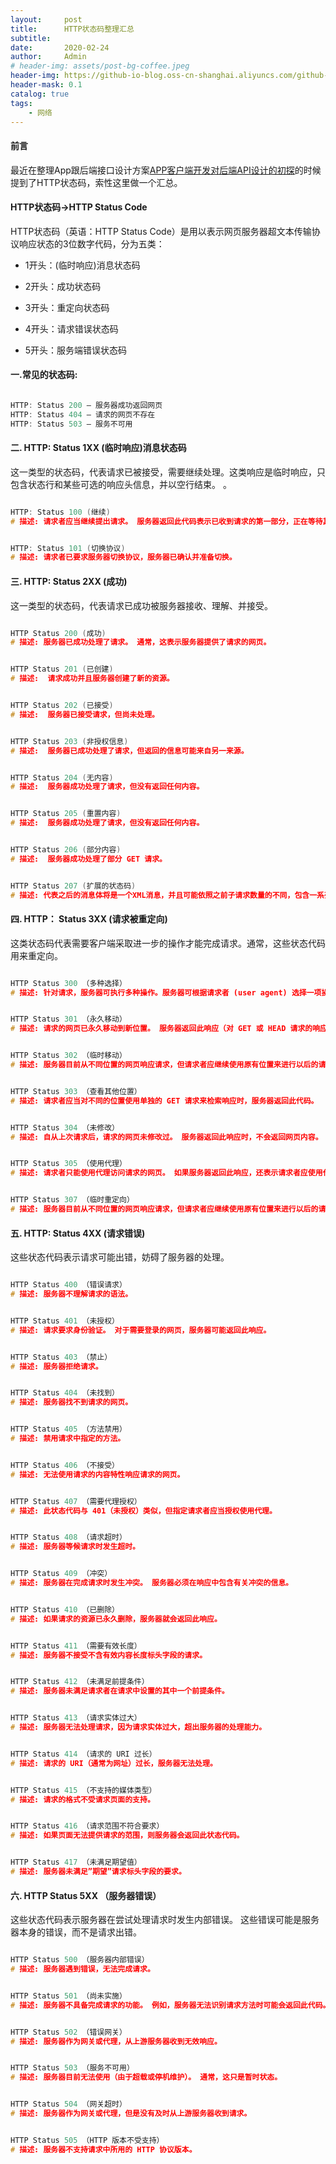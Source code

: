```yaml
---
layout:     post
title:      HTTP状态码整理汇总
subtitle:   
date:       2020-02-24
author:     Admin
# header-img: assets/post-bg-coffee.jpeg
header-img: https://github-io-blog.oss-cn-shanghai.aliyuncs.com/github-blog/blog-post-bg-img-2020/post-bg-coffee.jpeg?x-oss-process=style/q_80
header-mask: 0.1
catalog: true
tags:
    - 网络
---
```


#### 前言
最近在整理App跟后端接口设计方案[APP客户端开发对后端API设计的初探](https://walymin.github.io/2020/02/24/%E5%89%8D%E7%AB%AFApp%E5%BC%80%E5%8F%91%E6%B6%89%E5%8F%8A%E5%88%B0%E7%9A%84%E5%90%8E%E7%AB%AFAPI%E8%AE%BE%E8%AE%A1%E8%A7%84%E8%8C%83%E7%9A%84%E4%B8%80%E4%BA%9B%E6%80%9D%E8%80%83/)的时候提到了HTTP状态码，索性这里做一个汇总。


#### HTTP状态码->HTTP Status Code
HTTP状态码（英语：HTTP Status Code）是用以表示网页服务器超文本传输协议响应状态的3位数字代码，分为五类：

* 1开头：(临时响应)消息状态码

* 2开头：成功状态码

* 3开头：重定向状态码

* 4开头：请求错误状态码

* 5开头：服务端错误状态码


#### 一.常见的状态码:

```c

HTTP: Status 200 – 服务器成功返回网页
HTTP: Status 404 – 请求的网页不存在
HTTP: Status 503 – 服务不可用

```

#### 二. HTTP: Status 1XX  (临时响应)消息状态码
这一类型的状态码，代表请求已被接受，需要继续处理。这类响应是临时响应，只包含状态行和某些可选的响应头信息，并以空行结束。
。

```c

HTTP: Status 100 (继续)
# 描述: 请求者应当继续提出请求。 服务器返回此代码表示已收到请求的第一部分，正在等待其余部分。


HTTP: Status 101 (切换协议)
# 描述: 请求者已要求服务器切换协议，服务器已确认并准备切换。

```

#### 三. HTTP: Status 2XX  (成功)
这一类型的状态码，代表请求已成功被服务器接收、理解、并接受。

```c

HTTP Status 200 (成功)
# 描述: 服务器已成功处理了请求。 通常，这表示服务器提供了请求的网页。


HTTP Status 201 (已创建)
# 描述:  请求成功并且服务器创建了新的资源。


HTTP Status 202 (已接受)
# 描述:  服务器已接受请求，但尚未处理。


HTTP Status 203 (非授权信息)
# 描述:  服务器已成功处理了请求，但返回的信息可能来自另一来源。


HTTP Status 204 (无内容)
# 描述:  服务器成功处理了请求，但没有返回任何内容。


HTTP Status 205 (重置内容)
# 描述:  服务器成功处理了请求，但没有返回任何内容。


HTTP Status 206 (部分内容)
# 描述:  服务器成功处理了部分 GET 请求。


HTTP Status 207 (扩展的状态码)
# 描述: 代表之后的消息体将是一个XML消息，并且可能依照之前子请求数量的不同，包含一系列独立的响应代码。

```

#### 四. HTTP： Status 3XX (请求被重定向)
这类状态码代表需要客户端采取进一步的操作才能完成请求。通常，这些状态代码用来重定向。


```c

HTTP Status 300 （多种选择） 
# 描述: 针对请求，服务器可执行多种操作。服务器可根据请求者 (user agent) 选择一项操作，或提供操作列表供请求者选择。


HTTP Status 301 （永久移动） 
# 描述: 请求的网页已永久移动到新位置。 服务器返回此响应（对 GET 或 HEAD 请求的响应）时，会自动将请求者转到新位置。


HTTP Status 302 （临时移动）
# 描述: 服务器目前从不同位置的网页响应请求，但请求者应继续使用原有位置来进行以后的请求。


HTTP Status 303 （查看其他位置）
# 描述: 请求者应当对不同的位置使用单独的 GET 请求来检索响应时，服务器返回此代码。


HTTP Status 304 （未修改）
# 描述: 自从上次请求后，请求的网页未修改过。 服务器返回此响应时，不会返回网页内容。


HTTP Status 305 （使用代理）
# 描述: 请求者只能使用代理访问请求的网页。 如果服务器返回此响应，还表示请求者应使用代理。


HTTP Status 307 （临时重定向）
# 描述: 服务器目前从不同位置的网页响应请求，但请求者应继续使用原有位置来进行以后的请求。

```

#### 五. HTTP: Status 4XX (请求错误)
这些状态代码表示请求可能出错，妨碍了服务器的处理。

```c

HTTP Status 400 （错误请求） 
# 描述: 服务器不理解请求的语法。


HTTP Status 401 （未授权） 
# 描述: 请求要求身份验证。 对于需要登录的网页，服务器可能返回此响应。


HTTP Status 403 （禁止）
# 描述: 服务器拒绝请求。


HTTP Status 404 （未找到） 
# 描述: 服务器找不到请求的网页。


HTTP Status 405 （方法禁用） 
# 描述: 禁用请求中指定的方法。


HTTP Status 406 （不接受） 
# 描述: 无法使用请求的内容特性响应请求的网页。


HTTP Status 407 （需要代理授权） 
# 描述: 此状态代码与 401（未授权）类似，但指定请求者应当授权使用代理。


HTTP Status 408 （请求超时） 
# 描述: 服务器等候请求时发生超时。


HTTP Status 409 （冲突） 
# 描述: 服务器在完成请求时发生冲突。 服务器必须在响应中包含有关冲突的信息。


HTTP Status 410 （已删除）
# 描述: 如果请求的资源已永久删除，服务器就会返回此响应。


HTTP Status 411 （需要有效长度） 
# 描述: 服务器不接受不含有效内容长度标头字段的请求。


HTTP Status 412 （未满足前提条件） 
# 描述: 服务器未满足请求者在请求中设置的其中一个前提条件。


HTTP Status 413 （请求实体过大） 
# 描述: 服务器无法处理请求，因为请求实体过大，超出服务器的处理能力。


HTTP Status 414 （请求的 URI 过长）
# 描述: 请求的 URI（通常为网址）过长，服务器无法处理。


HTTP Status 415 （不支持的媒体类型） 
# 描述: 请求的格式不受请求页面的支持。


HTTP Status 416 （请求范围不符合要求） 
# 描述: 如果页面无法提供请求的范围，则服务器会返回此状态代码。


HTTP Status 417 （未满足期望值） 
# 描述: 服务器未满足”期望”请求标头字段的要求。

```

#### 六. HTTP Status 5XX （服务器错误）
这些状态代码表示服务器在尝试处理请求时发生内部错误。 这些错误可能是服务器本身的错误，而不是请求出错。

```c

HTTP Status 500 （服务器内部错误） 
# 描述: 服务器遇到错误，无法完成请求。


HTTP Status 501 （尚未实施） 
# 描述: 服务器不具备完成请求的功能。 例如，服务器无法识别请求方法时可能会返回此代码。


HTTP Status 502 （错误网关） 
# 描述: 服务器作为网关或代理，从上游服务器收到无效响应。


HTTP Status 503 （服务不可用）
# 描述: 服务器目前无法使用（由于超载或停机维护）。 通常，这只是暂时状态。


HTTP Status 504 （网关超时） 
# 描述: 服务器作为网关或代理，但是没有及时从上游服务器收到请求。


HTTP Status 505 （HTTP 版本不受支持）
# 描述: 服务器不支持请求中所用的 HTTP 协议版本。

```